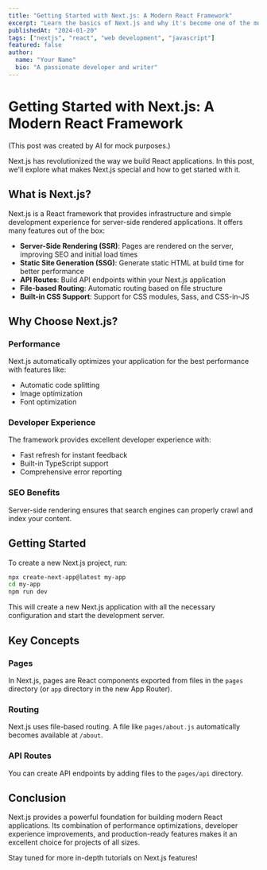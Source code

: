 ```yaml
---
title: "Getting Started with Next.js: A Modern React Framework"
excerpt: "Learn the basics of Next.js and why it's become one of the most popular React frameworks for building modern web applications."
publishedAt: "2024-01-20"
tags: ["nextjs", "react", "web development", "javascript"]
featured: false
author:
  name: "Your Name"
  bio: "A passionate developer and writer"
---
```


# Getting Started with Next.js: A Modern React Framework
(This post was created by AI for mock purposes.)

Next.js has revolutionized the way we build React applications. In this post, we'll explore what makes Next.js special and how to get started with it.

## What is Next.js?

Next.js is a React framework that provides infrastructure and simple development experience for server-side rendered applications. It offers many features out of the box:

- **Server-Side Rendering (SSR)**: Pages are rendered on the server, improving SEO and initial load times
- **Static Site Generation (SSG)**: Generate static HTML at build time for better performance
- **API Routes**: Build API endpoints within your Next.js application
- **File-based Routing**: Automatic routing based on file structure
- **Built-in CSS Support**: Support for CSS modules, Sass, and CSS-in-JS

## Why Choose Next.js?

### Performance
Next.js automatically optimizes your application for the best performance with features like:
- Automatic code splitting
- Image optimization
- Font optimization

### Developer Experience
The framework provides excellent developer experience with:
- Fast refresh for instant feedback
- Built-in TypeScript support
- Comprehensive error reporting

### SEO Benefits
Server-side rendering ensures that search engines can properly crawl and index your content.

## Getting Started

To create a new Next.js project, run:

```bash
npx create-next-app@latest my-app
cd my-app
npm run dev
```

This will create a new Next.js application with all the necessary configuration and start the development server.

## Key Concepts

### Pages
In Next.js, pages are React components exported from files in the `pages` directory (or `app` directory in the new App Router).

### Routing
Next.js uses file-based routing. A file like `pages/about.js` automatically becomes available at `/about`.

### API Routes
You can create API endpoints by adding files to the `pages/api` directory.

## Conclusion

Next.js provides a powerful foundation for building modern React applications. Its combination of performance optimizations, developer experience improvements, and production-ready features makes it an excellent choice for projects of all sizes.

Stay tuned for more in-depth tutorials on Next.js features! 